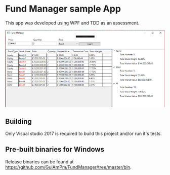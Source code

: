 # Fund Manager sample App #

This app was developed using WPF and TDD as an assessment.

![Screenshot](./Assets/img1.png)

## Building

Only Visual studio 2017 is required to build this project and/or run it's tests. 

## Pre-built binaries for Windows

Release binaries can be found at https://github.com/GuiAmPm/FundManager/tree/master/bin.